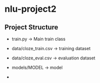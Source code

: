 # nlu-project2
## Project Structure

- train.py -> Main train class

- data/cloze_train.csv -> training dataset
- data/cloze_eval.csv -> evaluation dataset

- models/MODEL -> model
- 